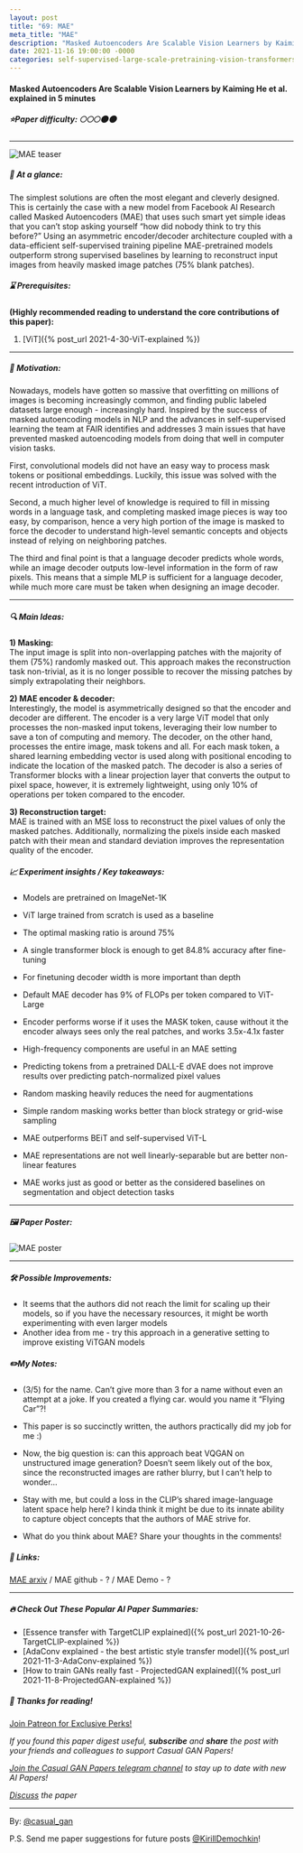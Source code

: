 ```yaml
---
layout: post
title: "69: MAE"
meta_title: "MAE"
description: "Masked Autoencoders Are Scalable Vision Learners by Kaiming He et al. explained in 5 minutes"
date: 2021-11-16 19:00:00 -0000
categories: self-supervised-large-scale-pretraining-vision-transformers
---
```


#### Masked Autoencoders Are Scalable Vision Learners by Kaiming He et al. explained in 5 minutes

##### ⭐️Paper difficulty: 🌕🌕🌕🌑🌑

***

![MAE teaser](/assets/images/mae_teaser.png "MAE Teaser")

##### 🎯 At a glance:

The simplest solutions are often the most elegant and cleverly designed. This is certainly the case with a new model from Facebook AI Research called Masked Autoencoders (MAE) that uses such smart yet simple ideas that you can’t stop asking yourself “how did nobody think to try this before?” Using an asymmetric encoder/decoder architecture coupled with a data-efficient self-supervised training pipeline MAE-pretrained models outperform strong supervised baselines by learning to reconstruct input images from heavily masked image patches (75% blank patches).

##### ⌛️ Prerequisites:

**(Highly recommended reading to understand the core contributions of this paper):**  
1) [ViT]({% post_url 2021-4-30-ViT-explained %})

***

##### 🚀 Motivation:

Nowadays, models have gotten so massive that overfitting on millions of images is becoming increasingly common, and finding public labeled datasets large enough - increasingly hard. Inspired by the success of masked autoencoding models in NLP and the advances in self-supervised learning the team at FAIR identifies and addresses 3 main issues that have prevented masked autoencoding models from doing that well in computer vision tasks.

First, convolutional models did not have an easy way to process mask tokens or positional embeddings. Luckily, this issue was solved with the recent introduction of ViT.

Second, a much higher level of knowledge is required to fill in missing words in a language task, and completing masked image pieces is way too easy, by comparison, hence a very high portion of the image is masked to force the decoder to understand high-level semantic concepts and objects instead of relying on neighboring patches.

The third and final point is that a language decoder predicts whole words, while an image decoder outputs low-level information in the form of raw pixels. This means that a simple MLP is sufficient for a language decoder, while much more care must be taken when designing an image decoder.

***

##### 🔍 Main Ideas:

**1) Masking:**  
The input image is split into non-overlapping patches with the majority of them (75%) randomly masked out. This approach makes the reconstruction task non-trivial, as it is no longer possible to recover the missing patches by simply extrapolating their neighbors.

**2) MAE encoder & decoder:**  
Interestingly, the model is asymmetrically designed so that the encoder and decoder are different. The encoder is a very large ViT model that only processes the non-masked input tokens, leveraging their low number to save a ton of computing and memory. The decoder, on the other hand, processes the entire image, mask tokens and all. For each mask token, a shared learning embedding vector is used along with positional encoding to indicate the location of the masked patch. The decoder is also a series of Transformer blocks with a linear projection layer that converts the output to pixel space, however, it is extremely lightweight, using only 10% of operations per token compared to the encoder.

**3) Reconstruction target:**  
MAE is trained with an MSE loss to reconstruct the pixel values of only the masked patches. Additionally, normalizing the pixels inside each masked patch with their mean and standard deviation improves the representation quality of the encoder.

##### 📈 Experiment insights / Key takeaways:

- Models are pretrained on ImageNet-1K
- ViT large trained from scratch is used as a baseline

- The optimal masking ratio is around 75%
- A single transformer block is enough to get 84.8% accuracy after fine-tuning
- For finetuning decoder width is more important than depth
- Default MAE decoder has 9% of FLOPs per token compared to ViT-Large

- Encoder performs worse if it uses the MASK token, cause without it the encoder always sees only the real patches, and works 3.5x-4.1x faster
- High-frequency components are useful in an MAE setting
- Predicting tokens from a pretrained DALL-E dVAE does not improve results over predicting patch-normalized pixel values
- Random masking heavily reduces the need for augmentations
- Simple random masking works better than block strategy or grid-wise sampling

- MAE outperforms BEiT and self-supervised ViT-L
- MAE representations are not well linearly-separable but are better non-linear features
- MAE works just as good or better as the considered baselines on segmentation and object detection tasks

***

##### 🖼️ Paper Poster:

![MAE poster](/assets/images/mae.jpg "MAE Poster")

***

##### 🛠 Possible Improvements:

- It seems that the authors did not reach the limit for scaling up their models, so if you have the necessary resources, it might be worth experimenting with even larger models
- Another idea from me - try this approach in a generative setting to improve existing ViTGAN models

##### ✏️My Notes:

- (3/5) for the name. Can’t give more than 3 for a name without even an attempt at a joke. If you created a flying car. would you name it “Flying Car”?!

- This paper is so succinctly written, the authors practically did my job for me :)
- Now, the big question is: can this approach beat VQGAN on unstructured image generation? Doesn’t seem likely out of the box, since the reconstructed images are rather blurry, but I can’t help to wonder…
- Stay with me, but could a loss in the CLIP’s shared image-language latent space help here? I kinda think it might be due to its innate ability to capture object concepts that the authors of MAE strive for.

- What do you think about MAE? Share your thoughts in the comments!

##### 🔗 Links:
[MAE arxiv](https://arxiv.org/pdf/2111.06377v1.pdf) / MAE github - ? / MAE Demo - ?

***

##### 🔥 Check Out These Popular AI Paper Summaries:  
- [Essence transfer with TargetCLIP explained]({% post_url 2021-10-26-TargetCLIP-explained %})  
- [AdaConv explained - the best artistic style transfer model]({% post_url 2021-11-3-AdaConv-explained %})  
- [How to train GANs really fast - ProjectedGAN explained]({% post_url 2021-11-8-ProjectedGAN-explained %})  

##### 👋 Thanks for reading!
<a href="https://www.patreon.com/bePatron?u=53448948" data-patreon-widget-type="become-patron-button">Join Patreon for Exclusive Perks!</a><script async src="https://c6.patreon.com/becomePatronButton.bundle.js"></script>

*If you found this paper digest useful, **subscribe** and **share** the post with your friends and colleagues to support Casual GAN Papers!*

*[Join the Casual GAN Papers telegram channel](https://t.me/joinchat/KeutnzlvetRkZGZi) to stay up to date with new AI Papers!*

*[Discuss](https://t.me/casual_gans_chat) the paper*

***

By: [@casual_gan](https://t.me/joinchat/KeutnzlvetRkZGZi)

P.S. Send me paper suggestions for future posts
[@KirillDemochkin](mailto:kdemochkin@gmail.com)!
